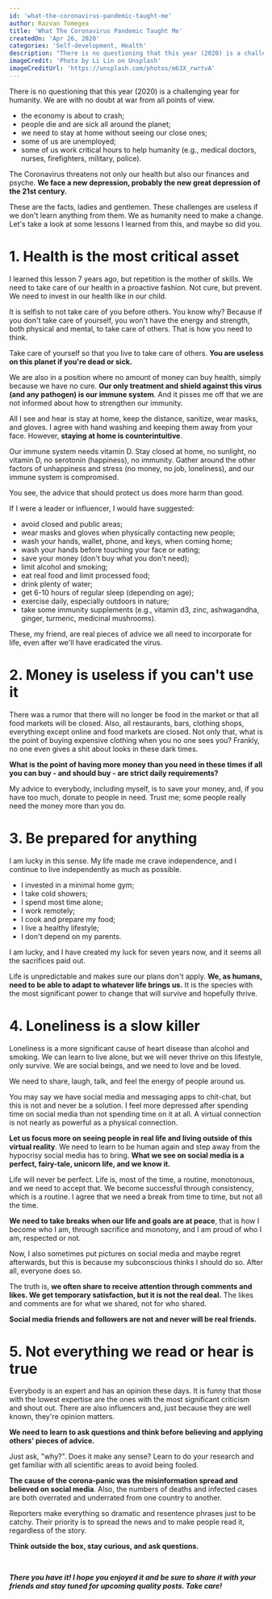 ```yaml
---
id: 'what-the-coronavirus-pandemic-taught-me'
author: Razvan Tomegea
title: 'What The Coronavirus Pandemic Taught Me'
createdOn: 'Apr 26, 2020'
categories: 'Self-development, Health'
description: "There is no questioning that this year (2020) is a challenging year for humanity. We are with no doubt at war from all points of view."
imageCredit: 'Photo by Li Lin on Unsplash'
imageCreditUrl: 'https://unsplash.com/photos/m63X_rwrtvA'
---
```


There is no questioning that this year (2020) is a challenging year for humanity. We are with no doubt at war from all points of view.

-   the economy is about to crash;
-   people die and are sick all around the planet;
-   we need to stay at home without seeing our close ones;
-   some of us are unemployed;
-   some of us work critical hours to help humanity (e.g., medical doctors, nurses, firefighters, military, police).

The Coronavirus threatens not only our health but also our finances and psyche. **We face a new depression, probably the new great depression of the 21st century.**

These are the facts, ladies and gentlemen. These challenges are useless if we don't learn anything from them. We as humanity need to make a change. Let's take a look at some lessons I learned from this, and maybe so did you.

# 1. Health is the most critical asset

I learned this lesson 7 years ago, but repetition is the mother of skills. We need to take care of our health in a proactive fashion. Not cure, but prevent. We need to invest in our health like in our child.

It is selfish to not take care of you before others. You know why? Because if you don't take care of yourself, you won't have the energy and strength, both physical and mental, to take care of others. That is how you need to think.

Take care of yourself so that you live to take care of others. **You are useless on this planet if you're dead or sick.**

We are also in a position where no amount of money can buy health, simply because we have no cure. **Our only treatment and shield against this virus (and any pathogen) is our immune system**. And it pisses me off that we are not informed about how to strengthen our immunity. 

All I see and hear is stay at home, keep the distance, sanitize, wear masks, and gloves. I agree with hand washing and keeping them away from your face. However, **staying at home is counterintuitive**.

Our immune system needs vitamin D. Stay closed at home, no sunlight, no vitamin D, no serotonin (happiness), no immunity. Gather around the other factors of unhappiness and stress (no money, no job, loneliness), and our immune system is compromised.

You see, the advice that should protect us does more harm than good.

If I were a leader or influencer, I would have suggested:

-   avoid closed and public areas;
-   wear masks and gloves when physically contacting new people;
-   wash your hands, wallet, phone, and keys, when coming home;
-   wash your hands before touching your face or eating;
-   save your money (don't buy what you don't need);
-   limit alcohol and smoking;
-   eat real food and limit processed food;
-   drink plenty of water;
-   get 6-10 hours of regular sleep (depending on age);
-   exercise daily, especially outdoors in nature;
-   take some immunity supplements (e.g., vitamin d3, zinc, ashwagandha, ginger, turmeric, medicinal mushrooms).

These, my friend, are real pieces of advice we all need to incorporate for life, even after we'll have eradicated the virus.

# 2. Money is useless if you can't use it

There was a rumor that there will no longer be food in the market or that all food markets will be closed. Also, all restaurants, bars, clothing shops, everything except online and food markets are closed. Not only that, what is the point of buying expensive clothing when you no one sees you? Frankly, no one even gives a shit about looks in these dark times.

**What is the point of having more money than you need in these times if all you can buy - and should buy - are strict daily requirements?**

My advice to everybody, including myself, is to save your money, and, if you have too much, donate to people in need. Trust me; some people really need the money more than you do.

# 3. Be prepared for anything

I am lucky in this sense. My life made me crave independence, and I continue to live independently as much as possible.

-   I invested in a minimal home gym;
-   I take cold showers;
-   I spend most time alone;
-   I work remotely;
-   I cook and prepare my food;
-   I live a healthy lifestyle;
-   I don't depend on my parents.

I am lucky, and I have created my luck for seven years now, and it seems all the sacrifices paid out.

Life is unpredictable and makes sure our plans don't apply. **We, as humans, need to be able to adapt to whatever life brings us.** It is the species with the most significant power to change that will survive and hopefully thrive.

# 4. Loneliness is a slow killer

Loneliness is a more significant cause of heart disease than alcohol and smoking. We can learn to live alone, but we will never thrive on this lifestyle, only survive. We are social beings, and we need to love and be loved.

We need to share, laugh, talk, and feel the energy of people around us.

You may say we have social media and messaging apps to chit-chat, but this is not and never be a solution. I feel more depressed after spending time on social media than not spending time on it at all. A virtual connection is not nearly as powerful as a physical connection.

**Let us focus more on seeing people in real life and living outside of this virtual reality**. We need to learn to be human again and step away from the hypocrisy social media has to bring. **What we see on social media is a perfect, fairy-tale, unicorn life, and we know it.**

Life will never be perfect. Life is, most of the time, a routine, monotonous, and we need to accept that. We become successful through consistency, which is a routine. I agree that we need a break from time to time, but not all the time.

**We need to take breaks when our life and goals are at peace**, that is how I become who I am, through sacrifice and monotony, and I am proud of who I am, respected or not.

Now, I also sometimes put pictures on social media and maybe regret afterwards, but this is because my subconscious thinks I should do so. After all, everyone does so. 

The truth is, **we often share to receive attention through comments and likes. We get temporary satisfaction, but it is not the real deal.** The likes and comments are for what we shared, not for who shared.

**Social media friends and followers are not and never will be real friends.**

# 5. Not everything we read or hear is true

Everybody is an expert and has an opinion these days. It is funny that those with the lowest expertise are the ones with the most significant criticism and shout out. There are also influencers and, just because they are well known, they're opinion matters.

**We need to learn to ask questions and think before believing and applying others' pieces of advice.**

Just ask, "why?". Does it make any sense? Learn to do your research and get familiar with all scientific areas to avoid being fooled.

**The cause of the corona-panic was the misinformation spread and believed on social media**. Also, the numbers of deaths and infected cases are both overrated and underrated from one country to another.

Reporters make everything so dramatic and resentence phrases just to be catchy. Their priority is to spread the news and to make people read it, regardless of the story.

**Think outside the box, stay curious, and ask questions.**

<br>

***There you have it! I hope you enjoyed it and be sure to share it with your friends and stay tuned for upcoming quality posts. Take care!***